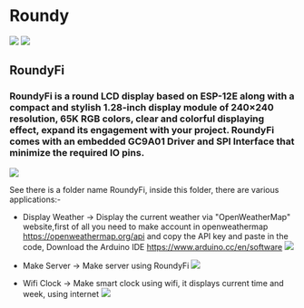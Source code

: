 # Roundy
<img src= "https://github.com/sbcshop/Roundy/blob/main/images/img1.png" />
<img src= "https://github.com/sbcshop/Roundy/blob/main/images/img.png" />

## RoundyFi

### RoundyFi is a round LCD display based on ESP-12E along with a compact and stylish 1.28-inch display module of 240×240 resolution, 65K RGB colors, clear and colorful displaying effect, expand its engagement with your project. RoundyFi comes with an embedded GC9A01 Driver and SPI Interface that minimize the required IO pins.
<img src= "https://github.com/sbcshop/Roundy/blob/main/images/img3.png" />

See there is a folder name RoundyFi, inside this folder, there are various applications:-
  * Display Weather -> Display the current weather via "OpenWeatherMap" website,first of all you need to make account in openweathermap
    https://openweathermap.org/api and copy the API key and paste in the code, Download the Arduino IDE https://www.arduino.cc/en/software
    <img src= "https://github.com/sbcshop/Roundy/blob/main/images/img2.png" />

  * Make Server     -> Make server using RoundyFi
    <img src= "https://github.com/sbcshop/Roundy/blob/main/images/img4.png" />

  * Wifi Clock      -> Make smart clock using wifi, it displays current time and week, using internet 
    <img src= "https://github.com/sbcshop/Roundy/blob/main/images/img5.png" />







